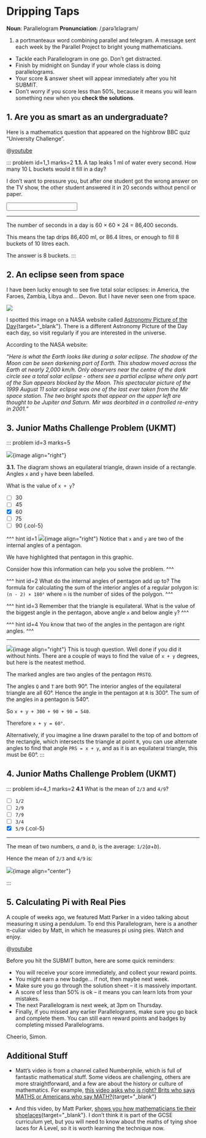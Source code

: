 # Dripping Taps

<div class="dictionary">

__Noun__: Parallelogram
__Pronunciation__: /ˌparəˈlɛləɡram/

1. a portmanteaux word combining parallel and telegram. A message sent each
week by the Parallel Project to bright young mathematicians.

</div>

*	Tackle each Parallelogram in one go. Don’t get distracted.
*	Finish by midnight on Sunday if your whole class is doing parallelograms.
*	Your score & answer sheet will appear immediately after you hit SUBMIT.
*	Don’t worry if you score less than 50%, because it means you will learn something new when you __check the solutions__.


## 1.	Are you as smart as an undergraduate?

Here is a mathematics question that appeared on the highbrow BBC quiz “University Challenge”.

@[youtube](htSeIWtA_1I?rel=0&end=26)

::: problem id=1_1 marks=2
__1.1.__ A tap leaks 1 ml of water every second. How many 10 L buckets would it fill in a day?

I don’t want to pressure you, but after one student got the wrong answer on the TV show, the other student answered it in 20 seconds without pencil or paper.

<input type="text" solution="8"/>  

---

The number of seconds in a day is 60 × 60 × 24 = 86,400 seconds.  

This means the tap drips 86,400 ml, or 86.4 litres, or enough to fill 8 buckets of 10 litres each.  

The answer is 8 buckets.
:::

## 2. An eclipse seen from space

I have been lucky enough to see five total solar eclipses: in America, the Faroes, Zambia, Libya and... Devon. But I have never seen one from space.

![](/resources/8-17-dripping-taps/2-eclipse-space.jpg)

I spotted this image on a NASA website called [Astronomy Picture of the Day](https://apod.nasa.gov/apod/){target="_blank"}. There is a different Astronomy Picture of the Day each day, so visit regularly if you are interested in the universe.  

According to the NASA website:  

_“Here is what the Earth looks like during a solar eclipse. The shadow of the Moon can be seen darkening part of Earth. This shadow moved across the Earth at nearly 2,000 km/h. Only observers near the centre of the dark circle see a total solar eclipse - others see a partial eclipse where only part of the Sun appears blocked by the Moon. This spectacular picture of the 1999 August 11 solar eclipse was one of the last ever taken from the Mir space station. The two bright spots that appear on the upper left are thought to be Jupiter and Saturn. Mir was deorbited in a controlled re-entry in 2001.”_  


## 3. Junior Maths Challenge Problem (UKMT)
<!--- 2011 (11) --->

::: problem id=3 marks=5

![](/resources/8-17-dripping-taps/3-angle-question.png){image align="right"}

__3.1.__  The diagram shows an equilateral triangle, drawn inside of a rectangle. Angles `x` and `y` have been labelled.   

What is the value of `x + y`?

* [ ] 30
* [ ] 45
* [x] 60
* [ ] 75
* [ ] 90
{.col-5}

^^^ hint id=1
![](/resources/8-17-dripping-taps/3-angles-hint.png){image align="right"}
Notice that `x` and `y` are two of the internal angles of a pentagon.

We have highlighted that pentagon in this graphic.

Consider how this information can help you solve the problem.
^^^

^^^ hint id=2
What do the internal angles of pentagon add up to? The formula for calculating the sum of the interior angles of a regular polygon is: `(n - 2) × 180°` where `n` is the number of sides of the polygon.
^^^

^^^ hint id=3
Remember that the triangle is equilateral. What is the value of the biggest angle in the pentagon, above angle `x` and below angle `y`?
^^^

^^^ hint id=4
You know that two of the angles in the pentagon are right angles.
^^^

---

![](/resources/8-17-dripping-taps/3-angle-answer.png){image align="right"}
This is tough question. Well done if you did it without hints. There are a couple
of ways to find the value of `x + y` degrees, but here is the neatest method.

The marked angles are two angles of the pentagon `PRSTQ`.

The angles `Q` and `T` are both 90°. The interior angles of the equilateral triangle
are all 60°. Hence the angle in the pentagon at `R` is 300°. The sum of the angles
in a pentagon is 540°.  

So `x + y + 300 + 90 + 90 = 540`.  

Therefore `x + y = 60°`.

Alternatively, if you imagine a line drawn parallel to the top of and bottom of the rectangle, which intersects the triangle at point `R`, you can use alternate angles to find that angle `PRS = x + y`, and as it is an equilateral triangle, this must be 60°.
:::


## 4. Junior Maths Challenge Problem (UKMT)
<!--- 2011 (13) --->

::: problem id=4_1 marks=2
__4.1__ What is the mean of `2/3` and `4/9`?

* [ ] `1/2`
* [ ] `2/9`
* [ ] `7/9`
* [ ] `3/4`
* [x] `5/9`
 {.col-5}

---

The mean of two numbers, _a_ and _b_, is the average: `1/2`(_a_+_b_).

Hence the mean of `2/3` and `4/9` is:

![](/resources/8-17-dripping-taps/5-jmc-answer.png){image align="center"}

:::


## 5. Calculating Pi with Real Pies

A couple of weeks ago, we featured Matt Parker in a video talking about measuring π  using a pendulum. To end this Parallelogram, here is a another π-culiar video by Matt, in which he measures pi using pies. Watch and enjoy.

@[youtube](ZNiRzZ66YN0?rel=0)



Before you hit the SUBMIT button, here are some quick reminders:

*	You will receive your score immediately, and collect your reward points.
*	You might earn a new badge... if not, then maybe next week.
*	Make sure you go through the solution sheet – it is massively important.
*	A score of less than 50% is ok – it means you can learn lots from your mistakes.
*	The next Parallelogram is next week, at 3pm on Thursday.
*	Finally, if you missed any earlier Parallelograms, make sure you go back and complete them. You can still earn reward points and badges by completing missed Parallelograms.

Cheerio,
Simon.


## Additional Stuff

* Matt’s video is from a channel called Numberphile, which is full of fantastic mathematical stuff. Some videos are challenging, others are more straightforward, and a few are about the history or culture of mathematics. For example, [this video asks who is right? Brits who says MATHS or Americans who say MATH?](https://www.youtube.com/watch?v=SbZCECvoaTA?rel=0){target="_blank"}

* And this video, by Matt Parker, [shows you how mathematicians tie their shoelaces](https://www.youtube.com/watch?v=XPIgR89jv3Q){target="_blank"}. I don’t think it is part of the GCSE curriculum yet, but you will need to know about the maths of tying shoe laces for A Level, so it is worth learning the technique now.
